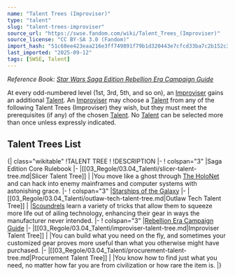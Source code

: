 ```yaml
---
name: "Talent Trees (Improviser)"
type: "talent"
slug: "talent-trees-improviser"
source_url: "https://swse.fandom.com/wiki/Talent_Trees_(Improviser)"
source_license: "CC BY-SA 3.0 (Fandom)"
import_hash: "51c68ee423eaa216e3ff749891f79b1d320443e7cfcd33ba7c2b152c30a8216e"
last_imported: "2025-09-12"
tags: [SWSE, Talent]
---
```

*Reference Book: [Star Wars Saga Edition Rebellion Era Campaign Guide](https://swse.fandom.com/wiki/Star_Wars_Saga Edition_Rebellion_Era_Campaign_Guide)*

At every odd-numbered level (1st, 3rd, 5th, and so on), an [Improviser](https://swse.fandom.com/wiki/Improviser) gains an additional [Talent](https://swse.fandom.com/wiki/Talent). An [Improviser](https://swse.fandom.com/wiki/Improviser) may choose a [Talent](https://swse.fandom.com/wiki/Talent) from any of the following Talent Trees (Improviser) they wish, but they must meet the prerequisites (if any) of the chosen [Talent](https://swse.fandom.com/wiki/Talent). No [Talent](https://swse.fandom.com/wiki/Talent) can be selected more than once unless expressly indicated.
## Talent Trees List
{| class="wikitable"
!TALENT TREE
!
!DESCRIPTION
|-
! colspan="3" |Saga Edition Core Rulebook
|-
|[[03_Regole/03.04_Talenti/slicer-talent-tree.md|Slicer Talent Tree]]
|
|You move like a ghost through [The HoloNet](https://swse.fandom.com/wiki/The_HoloNet) and can hack into enemy mainframes and computer systems with astonishing grace.
|-
! colspan="3" |[Starships of the Galaxy](https://swse.fandom.com/wiki/Starships_of_the_Galaxy)
|-
|[[03_Regole/03.04_Talenti/outlaw-tech-talent-tree.md|Outlaw Tech Talent Tree]]
|
|[Scoundrels](https://swse.fandom.com/wiki/Scoundrels) learn a variety of tricks that allow them to squeeze more life out of ailing technology, enhancing their gear in ways the manufacturer never intended.
|-
! colspan="3" |[Rebellion Era Campaign Guide](https://swse.fandom.com/wiki/Rebellion_Era_Campaign_Guide)
|-
|[[03_Regole/03.04_Talenti/improviser-talent-tree.md|Improviser Talent Tree]]
|
|You can build what you need on the fly, and sometimes your customized gear proves more useful than what you otherwise might have purchased.
|-
|[[03_Regole/03.04_Talenti/procurement-talent-tree.md|Procurement Talent Tree]]
|
|You know how to find just what you need, no matter how far you are from civilization or how rare the item is.
|}